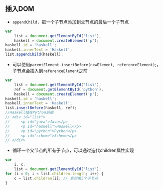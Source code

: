 ## 插入DOM
- `appendChild`，把一个子节点添加到父节点的最后一个子节点
```javascript
var
    list = document.getElementById('list'),
    haskell = document.createElement('p');
haskell.id = 'haskell';
haskell.innerText = 'Haskell';
list.appendChild(haskell);
```
- 可以使用`parentElement.insertBefore(newElement, referenceElement)`;，子节点会插入到`referenceElement`之前
```javascript
var
    list = document.getElementById('list'),
    ref = document.getElementById('python'),
    haskell = document.createElement('p');
haskell.id = 'haskell';
haskell.innerText = 'Haskell';
list.insertBefore(haskell, ref);
//Haskell插在Python前面
// <div id="list">
//     <p id="java">Java</p>
//     <p id="haskell">Haskell</p>
//     <p id="python">Python</p>
//     <p id="scheme">Scheme</p>
// </div>
```
- 循环一个父节点的所有子节点，可以通过迭代children属性实现
```javascript
var
    i, c,
    list = document.getElementById('list');
for (i = 0; i < list.children.length; i++) {
    c = list.children[i]; // 拿到第i个子节点
}
```